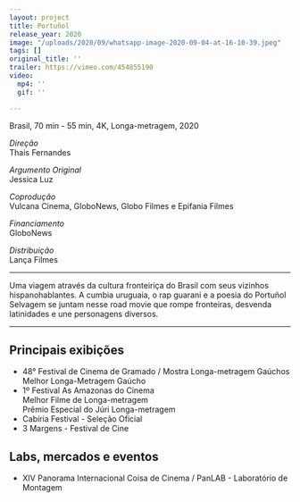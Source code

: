 ```yaml
---
layout: project
title: Portuñol
release_year: 2020
image: "/uploads/2020/09/whatsapp-image-2020-09-04-at-16-10-39.jpeg"
tags: []
original_title: ''
trailer: https://vimeo.com/454855190
video:
  mp4: ''
  gif: ''

---
```

Brasil, 70 min - 55 min, 4K, Longa-metragem, 2020

_Direção_  
Thais Fernandes

_Argumento Original_  
Jessica Luz

_Coprodução_  
Vulcana Cinema, GloboNews, Globo Filmes e Epifania Filmes

_Financiamento_  
GloboNews

_Distribuição_  
Lança Filmes

***

Uma viagem através da cultura fronteiriça do Brasil com seus vizinhos hispanohablantes. A cumbia uruguaia, o rap guarani e a poesia do Portuñol Selvagem se juntam nesse road movie que rompe fronteiras, desvenda latinidades e une personagens diversos.

***

## Principais exibições

* 48° Festival de Cinema de Gramado / Mostra Longa-metragem Gaúchos  
  Melhor Longa-Metragem Gaúcho
* 1º Festival As Amazonas do Cinema  
  Melhor Filme de Longa-metragem  
  Prêmio Especial do Júri Longa-metragem
* Cabíria Festival - Seleção Oficial
* 3 Margens - Festival de Cine

## Labs, mercados e eventos

* XIV Panorama Internacional Coisa de Cinema / PanLAB - Laboratório de Montagem